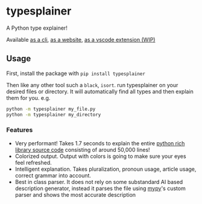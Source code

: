 # typesplainer
 A Python type explainer!

Available [as a cli](https://pypi.org/project/typesplainer), [as a website](https://typesplainer.herokuapp.com), [as a vscode extension (WIP)](#)

## Usage

First, install the package with `pip install typesplainer`

Then like any other tool such a `black`, `isort`. run typesplainer on your desired files or directory. It will automatically find all types and then explain them for you. e.g.

```sh
python -m typesplainer my_file.py
python -m typesplainer my_directory
```

### Features

- Very performant! Takes 1.7 seconds to explain the entire [python rich library source code](https://github.com/Textualize/rich) consisting of around 50,000 lines!
- Colorized output. Output with colors is going to make sure your eyes feel refreshed.
- Intelligent explanation. Takes pluralization, pronoun usage, article usage, correct grammar into account.
- Best in class parser. It does not rely on some substandard AI based description generator, instead it parses the file using [mypy](https://github.com/mypy/mypy)'s custom parser and shows the most accurate description
